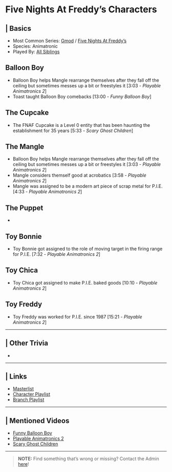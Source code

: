 # Five Nights At Freddy’s Characters  


## | Basics
- Most Common Series: [Gmod](6.Series/Gmod.html) / [Five Nights At Freddy’s](6.Series/FNAF.html)  
- Species: Animatronic  
- Played By: [All Siblings](./chapter_3.html)


## Balloon Boy
- Balloon Boy helps Mangle rearrange themselves after they fall off the ceiling but sometimes messes up a bit or freestyles it \[3:03 - *Playable Animatronics 2*]
- Toast taught Balloon Boy comebacks \[13:00 - *Funny Balloon Boy*]

## The Cupcake
- The FNAF Cupcake is a Level 0 entity that has been haunting the establishment for 35 years \[5:33 - *Scary Ghost Children*]

## The Mangle
- Balloon Boy helps Mangle rearrange themselves after they fall off the ceiling but sometimes messes up a bit or freestyles it \[3:03 - *Playable Animatronics 2*]
- Mangle considers themself good at acrobatics \[3:58 - *Playable Animatronics 2*]
- Mangle was assigned to be a modern art piece of scrap metal for P.I.E. \[4:33 - *Playable Animatronics 2*]

## The Puppet
- 

## Toy Bonnie
- Toy Bonnie got assigned to the role of moving target in the firing range for P.I.E. \[7:32 - *Playable Animatronics 2*]

## Toy Chica
- Toy Chica got assigned to make P.I.E. baked goods \[10:10 - *Playable Animatronics 2*]

## Toy Freddy
- Toy Freddy was worked for P.I.E. since 1987 \[15:21 - *Playable Animatronics 2*]

----

## | Other Trivia  
- 

----

## | Links  
- [Masterlist]()  
- [Character Playlist]()  
- [Branch Playlist]()  

----

## | Mentioned Videos
- [Funny Balloon Boy](https://youtu.be/EnoiRkmE1y8)
- [Playable Animatronics 2](https://youtu.be/_tv07JJ0HE8)
- [Scary Ghost Children](https://youtu.be/mUAbzwh5m6U)

----

> **NOTE:** Find something that’s wrong or missing? Contact the Admin [here](../chapter_2.html)!